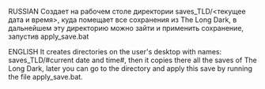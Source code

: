 RUSSIAN
Создает на рабочем столе директории saves_TLD/<текущее дата и время>, куда помещает все сохранения из The Long Dark, в дальнейшем эту директорию можно зайти и применить сохранение, запустив apply_save.bat

ENGLISH
It creates directories on the user's desktop with names: saves_TLD/#current date and time#, then it copies there all the saves of The Long Dark, later you can go to the directory and apply this save by running the file apply_save.bat.
